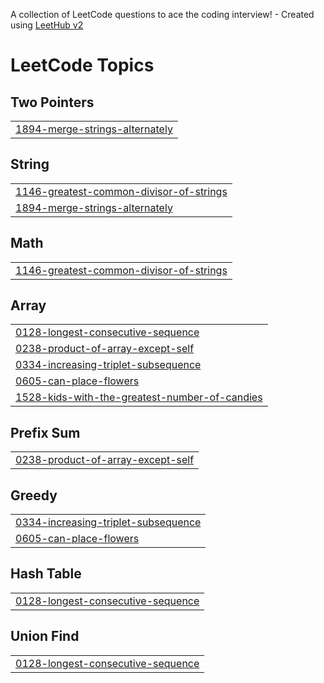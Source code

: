 A collection of LeetCode questions to ace the coding interview! - Created using [LeetHub v2](https://github.com/arunbhardwaj/LeetHub-2.0)
<!---LeetCode Topics Start-->
# LeetCode Topics
## Two Pointers
|  |
| ------- |
| [1894-merge-strings-alternately](https://github.com/vi-jay-an-and/Leet-Code-Solutions/tree/master/1894-merge-strings-alternately) |
## String
|  |
| ------- |
| [1146-greatest-common-divisor-of-strings](https://github.com/vi-jay-an-and/Leet-Code-Solutions/tree/master/1146-greatest-common-divisor-of-strings) |
| [1894-merge-strings-alternately](https://github.com/vi-jay-an-and/Leet-Code-Solutions/tree/master/1894-merge-strings-alternately) |
## Math
|  |
| ------- |
| [1146-greatest-common-divisor-of-strings](https://github.com/vi-jay-an-and/Leet-Code-Solutions/tree/master/1146-greatest-common-divisor-of-strings) |
## Array
|  |
| ------- |
| [0128-longest-consecutive-sequence](https://github.com/vi-jay-an-and/Leet-Code-Solutions/tree/master/0128-longest-consecutive-sequence) |
| [0238-product-of-array-except-self](https://github.com/vi-jay-an-and/Leet-Code-Solutions/tree/master/0238-product-of-array-except-self) |
| [0334-increasing-triplet-subsequence](https://github.com/vi-jay-an-and/Leet-Code-Solutions/tree/master/0334-increasing-triplet-subsequence) |
| [0605-can-place-flowers](https://github.com/vi-jay-an-and/Leet-Code-Solutions/tree/master/0605-can-place-flowers) |
| [1528-kids-with-the-greatest-number-of-candies](https://github.com/vi-jay-an-and/Leet-Code-Solutions/tree/master/1528-kids-with-the-greatest-number-of-candies) |
## Prefix Sum
|  |
| ------- |
| [0238-product-of-array-except-self](https://github.com/vi-jay-an-and/Leet-Code-Solutions/tree/master/0238-product-of-array-except-self) |
## Greedy
|  |
| ------- |
| [0334-increasing-triplet-subsequence](https://github.com/vi-jay-an-and/Leet-Code-Solutions/tree/master/0334-increasing-triplet-subsequence) |
| [0605-can-place-flowers](https://github.com/vi-jay-an-and/Leet-Code-Solutions/tree/master/0605-can-place-flowers) |
## Hash Table
|  |
| ------- |
| [0128-longest-consecutive-sequence](https://github.com/vi-jay-an-and/Leet-Code-Solutions/tree/master/0128-longest-consecutive-sequence) |
## Union Find
|  |
| ------- |
| [0128-longest-consecutive-sequence](https://github.com/vi-jay-an-and/Leet-Code-Solutions/tree/master/0128-longest-consecutive-sequence) |
<!---LeetCode Topics End-->